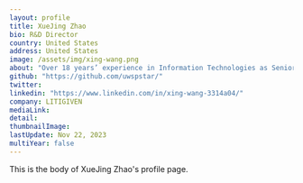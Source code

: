 ```yaml
---
layout: profile
title: XueJing Zhao
bio: R&D Director
country: United States
address: United States
image: /assets/img/xing-wang.png
about: "Over 18 years’ experience in Information Technologies as Senior Application Developer / Microsoft Certified Solution Developer (MCSD .NET) includes design and development of Web based and Windows based applications using N-tier architecture"
github: "https://github.com/uwspstar/"
twitter: 
linkedin: "https://www.linkedin.com/in/xing-wang-3314a04/"
company: LITIGIVEN
mediaLink:
detail: 
thumbnailImage:
lastUpdate: Nov 22, 2023 
multiYear: false
---
```


This is the body of XueJing Zhao's profile page.
